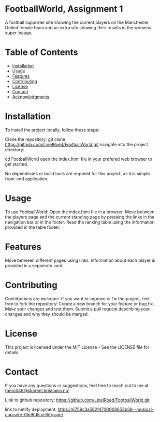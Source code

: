 #  FootballWorld, Assignment 1
A football supporter site showing the current players on the Manchester United female team and an extra site showing their results in the womens super leauge.

# Table of Contents
- [Installation](#installation)
- [Usage](#usage)
- [Features](#features)
- [Contributing](#contributing)
- [License](#license)
- [Contact](#contact)
- [Acknowledgments](#acknowledgments)

# Installation
To install the project locally, follow these steps:

Clone the repository:
git clone https://github.com/LineIRoed/FootballWorld.git
navigate into the project directory:

cd FootballWorld
open the index.html file in your prefered web browser to get started.

No dependecies or build tools are required for this project, as it is simple front-end application.

# Usage
To use FootballWorld:
Open the index.html file in a browser.
Move between the players page and the current standing page by pressing the links in the navigation bar or in the footer.
Read the ranking table using the information provided in the table footer.

# Features
Move between different pages using links.
Information about each player is provided in a sepperate card.

# Contributing
Contributions are welcome. If you want to improve or fix the project, feel free to fork the repository!
Create a new branch for your feature or bug fix.
Make your changes and test them.
Submit a pull request describing your changes and why they should be merged.

# License
This project is licensed under the MIT License - See the LICENSE file for details

<!-- This project is not licensed -->

# Contact
If you have any questions or suggestions, feel free to reach out to me at [anro046@student.kristiania.no]


Link to github repository: https://github.com/LineIRoed/FootballWorld.git

link to netlify deployment: https://6759c3a582f4700008653b69--musical-cupcake-05d6d8.netlify.app/